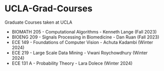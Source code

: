 # UCLA-Grad-Courses
Graduate Courses taken at UCLA

- BIOMATH 205 - Computational Algorithms - Kenneth Lange (Fall 2023)
- BIOENG 209 - Signals Processing in Biomedicine - Dan Ruan (Fall 2023)
- ECE 149 - Foundations of Computer Vision - Achuta Kadambi (Winter 2024)
- ECE 219 - Large Scale Data Mining - Vwani Roychowdhury (Winter 2024)
- ECE 131 A - Probability Theory - Lara Dolece (Winter 2024)
